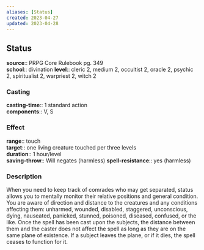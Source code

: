 ```yaml
---
aliases: [Status]
created: 2023-04-27
updated: 2023-04-28
---
```


## Status

**source**:: PRPG Core Rulebook pg. 349  
**school**:: divination
**level**:: cleric 2, medium 2, occultist 2, oracle 2, psychic 2, spiritualist 2, warpriest 2, witch 2

### Casting

**casting-time**:: 1 standard action  
**components**:: V, S

### Effect

**range**:: touch  
**target**:: one living creature touched per three levels  
**duration**:: 1 hour/level  
**saving-throw**:: Will negates (harmless)
**spell-resistance**:: yes (harmless)

### Description

When you need to keep track of comrades who may get separated, status allows you to mentally monitor their relative positions and general condition. You are aware of direction and distance to the creatures and any conditions affecting them: unharmed, wounded, disabled, staggered, unconscious, dying, nauseated, panicked, stunned, poisoned, diseased, confused, or the like. Once the spell has been cast upon the subjects, the distance between them and the caster does not affect the spell as long as they are on the same plane of existence. If a subject leaves the plane, or if it dies, the spell ceases to function for it.
